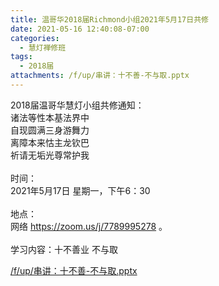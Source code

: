 ```yaml
---
title: 温哥华2018届Richmond小组2021年5月17日共修
date: 2021-05-16 12:40:08-07:00
categories:
  - 慧灯禅修班
tags:
  - 2018届
attachments: /f/up/串讲：十不善-不与取.pptx
---
```

2018届温哥华慧灯小组共修通知：\
诸法等性本基法界中\
自现圆满三身游舞力\
离障本来怙主龙钦巴\
祈请无垢光尊常护我\
\
时间：\
2021年5月17日 星期一，下午6：30\
\
地点：\
网络 <https://zoom.us/j/7789995278> 。\
\
学习内容：十不善业 不与取

[/f/up/串讲：十不善-不与取.pptx](https://s3.ca-central-1.wasabisys.com/hddata/f.huidengchanxiu.net/hdv/f/up/串讲：十不善-不与取.pptx)